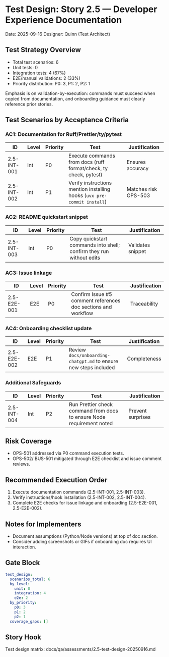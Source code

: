 # Test Design: Story 2.5 — Developer Experience Documentation

Date: 2025-09-16
Designer: Quinn (Test Architect)

## Test Strategy Overview
- Total test scenarios: 6
- Unit tests: 0
- Integration tests: 4 (67%)
- E2E/manual validations: 2 (33%)
- Priority distribution: P0: 3, P1: 2, P2: 1

Emphasis is on validation-by-execution: commands must succeed when copied from documentation, and onboarding guidance must clearly reference prior stories.

## Test Scenarios by Acceptance Criteria

### AC1: Documentation for Ruff/Prettier/ty/pytest

| ID           | Level | Priority | Test                                                                | Justification |
|--------------|-------|----------|----------------------------------------------------------------------|---------------|
| 2.5-INT-001  | Int   | P0       | Execute commands from docs (ruff format/check, ty check, pytest)    | Ensures accuracy |
| 2.5-INT-002  | Int   | P1       | Verify instructions mention installing hooks (`uvx pre-commit install`) | Matches risk OPS-503 |

### AC2: README quickstart snippet

| ID           | Level | Priority | Test                                                                | Justification |
|--------------|-------|----------|----------------------------------------------------------------------|---------------|
| 2.5-INT-003  | Int   | P0       | Copy quickstart commands into shell; confirm they run without edits | Validates snippet |

### AC3: Issue linkage

| ID           | Level | Priority | Test                                                                | Justification |
|--------------|-------|----------|----------------------------------------------------------------------|---------------|
| 2.5-E2E-001  | E2E   | P0       | Confirm Issue #5 comment references doc sections and workflow       | Traceability |

### AC4: Onboarding checklist update

| ID           | Level | Priority | Test                                                                | Justification |
|--------------|-------|----------|----------------------------------------------------------------------|---------------|
| 2.5-E2E-002  | E2E   | P1       | Review `docs/onboarding-chatgpt.md` to ensure new steps included     | Completeness |

### Additional Safeguards

| ID           | Level | Priority | Test                                                                | Justification |
|--------------|-------|----------|----------------------------------------------------------------------|---------------|
| 2.5-INT-004  | Int   | P2       | Run Prettier check command from docs to ensure Node requirement noted| Prevent surprises |

## Risk Coverage
- OPS-501 addressed via P0 command execution tests.
- OPS-502/ BUS-501 mitigated through E2E checklist and issue comment reviews.

## Recommended Execution Order
1. Execute documentation commands (2.5-INT-001, 2.5-INT-003).
2. Verify instructions/hook installation (2.5-INT-002, 2.5-INT-004).
3. Complete E2E checks for issue linkage and onboarding (2.5-E2E-001, 2.5-E2E-002).

## Notes for Implementers
- Document assumptions (Python/Node versions) at top of doc section.
- Consider adding screenshots or GIFs if onboarding doc requires UI interaction.

## Gate Block
```yaml
test_design:
  scenarios_total: 6
  by_level:
    unit: 0
    integration: 4
    e2e: 2
  by_priority:
    p0: 3
    p1: 2
    p2: 1
  coverage_gaps: []
```

## Story Hook
Test design matrix: docs/qa/assessments/2.5-test-design-20250916.md
